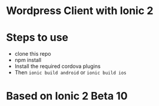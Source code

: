 # Wordpress Client with Ionic 2

# Steps to use
* clone this repo
* npm install
* Install the required cordova plugins
* Then ```ionic build android``` or ```ionic build ios```

# Based on Ionic 2 Beta 10